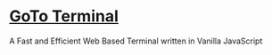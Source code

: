 # [GoTo Terminal](https://imagineeeinc.github.io/EtchTerm/app/)

A Fast and Efficient Web Based Terminal written in Vanilla JavaScript
